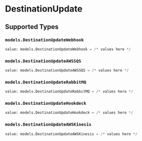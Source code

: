 # DestinationUpdate


## Supported Types

### `models.DestinationUpdateWebhook`

```python
value: models.DestinationUpdateWebhook = /* values here */
```

### `models.DestinationUpdateAWSSQS`

```python
value: models.DestinationUpdateAWSSQS = /* values here */
```

### `models.DestinationUpdateRabbitMQ`

```python
value: models.DestinationUpdateRabbitMQ = /* values here */
```

### `models.DestinationUpdateHookdeck`

```python
value: models.DestinationUpdateHookdeck = /* values here */
```

### `models.DestinationUpdateAWSKinesis`

```python
value: models.DestinationUpdateAWSKinesis = /* values here */
```

